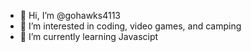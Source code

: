 - 👋 Hi, I’m @gohawks4113
- 👀 I’m interested in coding, video games, and camping
- 🌱 I’m currently learning Javascipt

<!---
gohawks4113/gohawks4113 is a ✨ special ✨ repository because its `README.md` (this file) appears on your GitHub profile.
You can click the Preview link to take a look at your changes.
--->

